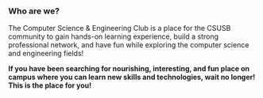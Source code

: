 ### Who are we?

The Computer Science & Engineering Club is a place for the CSUSB community to gain hands-on learning experience, build a strong professional network, and have fun while exploring the computer science and engineering fields!

**If you have been searching for nourishing, interesting, and fun place on campus where you can learn new skills and technologies, wait no longer! This is the place for you!**
